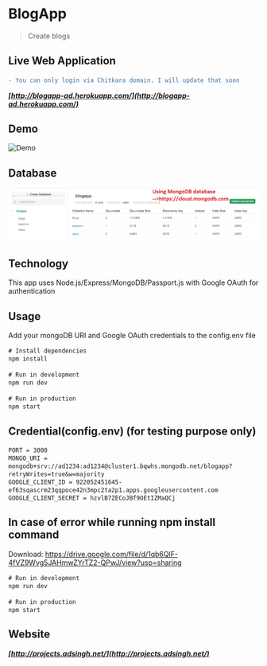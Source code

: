 # BlogApp

> Create blogs

## Live Web Application
```diff
- You can only login via Chitkara domain. I will update that soon
```
***[http://blogapp-ad.herokuapp.com/](http://blogapp-ad.herokuapp.com/)***


## Demo
![Demo](demo.gif)

## Database
![database](db.jpg)

## Technology
This app uses Node.js/Express/MongoDB/Passport.js with Google OAuth for authentication

## Usage

Add your mongoDB URI and Google OAuth credentials to the config.env file

```
# Install dependencies
npm install

# Run in development
npm run dev

# Run in production
npm start
```

## Credential(config.env) (for testing purpose only)
```
PORT = 3000
MONGO_URI = mongodb+srv://ad1234:ad1234@cluster1.bqwhs.mongodb.net/blogapp?retryWrites=true&w=majority
GOOGLE_CLIENT_ID = 922052451645-ef63sqascrm23qqpoce42n3mpc2ta2p1.apps.googleusercontent.com
GOOGLE_CLIENT_SECRET = hzvlB7ZECoJBf9OEtIZMaQCj
```

## In case of error while running npm install command
Download: https://drive.google.com/file/d/1qb6QlF-4fVZ9Wvg5JAHmwZYrTZ2-QPwJ/view?usp=sharing

```
# Run in development
npm run dev

# Run in production
npm start
```

## Website 

***[http://projects.adsingh.net/](http://projects.adsingh.net/)***

